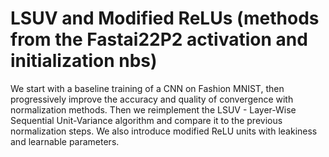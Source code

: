 # LSUV and Modified ReLUs (methods from the Fastai22P2 activation and initialization nbs)
We start with a baseline training of a CNN on Fashion MNIST, then progressively improve the accuracy and quality of convergence with normalization methods.
Then we reimplement the LSUV - Layer-Wise Sequential Unit-Variance algorithm and compare it to the previous normalization steps.
We also introduce modified ReLU units with leakiness and learnable parameters.


